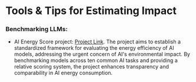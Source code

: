 # Tools & Tips for Estimating Impact 

### Benchmarking LLMs: 
- AI Energy Score project: [Project Link](https://huggingface.co/AIEnergyScore).
 The project aims to establish a standardized framework for evaluating the energy efficiency of AI models, addressing the urgent concern of AI's environmental impact. By benchmarking models across ten common AI tasks and providing a relative scoring system, the project enhances transparency and comparability in AI energy consumption. 
